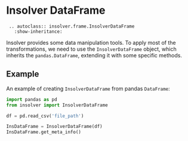 # Insolver DataFrame

```{eval-rst}
 .. autoclass:: insolver.frame.InsolverDataFrame
   :show-inheritance: 
```

Insolver provides some data manipulation tools. To apply most of the transformations, we need to use the `InsolverDataFrame` object, which inherits the `pandas.DataFrame`, extending it with some specific methods. 

## Example
An example of creating `InsolverDataFrame` from pandas `DataFrame`:

```python
import pandas as pd
from insolver import InsolverDataFrame

df = pd.read_csv('file_path')

InsDataFrame = InsolverDataFrame(df)
InsDataFrame.get_meta_info()
```

